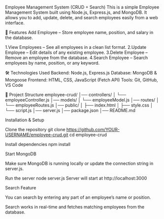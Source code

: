 Employee Management System (CRUD + Search)
This is a simple Employee Management System built using Node.js, Express.js, and MongoDB.
It allows you to add, update, delete, and search employees easily from a web interface.

📌 Features
Add Employee – Store employee name, position, and salary in the database.

1.View Employees – See all employees in a clean list format.
2.Update Employee – Edit details of any existing employee.
3.Delete Employee – Remove an employee from the database.
4.Search Employee – Search employees by name, position, or any keyword.

🛠️ Technologies Used
Backend: Node.js, Express.js
Database: MongoDB & Mongoose
Frontend: HTML, CSS, JavaScript (Fetch API)
Tools: Git, GitHub, VS Code

📂 Project Structure
employee-crud/
│── controllers/
│ └── employeeController.js
│── models/
│ └── employeeModel.js
│── routes/
│ └── employeeRoutes.js
│── public/
│ ├── index.html
│ ├── style.css
│ └── script.js
│── server.js
│── package.json
│── README.md

Installation & Setup

Clone the repository
git clone https://github.com/YOUR-USERNAME/employee-crud.git
cd employee-crud

Install dependencies
npm install

Start MongoDB

Make sure MongoDB is running locally or update the connection string in server.js.

Run the server
node server.js
Server will start at http://localhost:3000

Search Feature

You can search by entering any part of an employee’s name or position.

Search works in real-time and fetches matching employees from the database.

